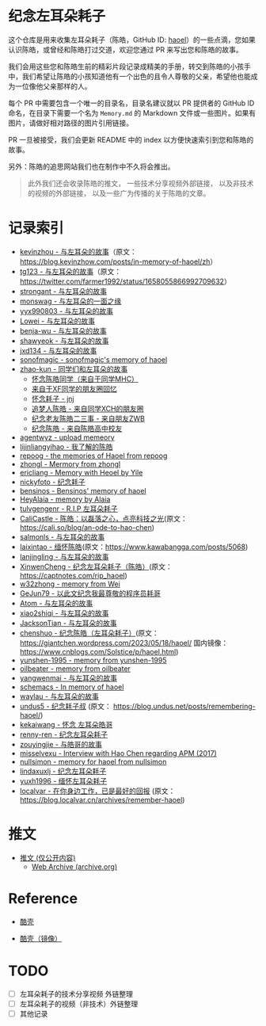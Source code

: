 # 纪念左耳朵耗子

这个仓库是用来收集左耳朵耗子（陈皓，GitHub ID: [haoel](https://github.com/haoel)）的一些点滴，您如果认识陈皓，或曾经和陈皓打过交道，欢迎您通过 PR 来写出您和陈皓的故事。

我们会用这些您和陈皓生前的精彩片段记录成精美的手册，转交到陈皓的小孩手中，我们希望让陈皓的小孩知道他有一个出色的且令人尊敬的父亲，希望他也能成为一位像他父亲那样的人。

每个 PR 中需要包含一个唯一的目录名，目录名建议就以 PR 提供者的 GitHub ID 命名，在目录下需要一个名为 `Memory.md` 的 Markdown 文件或一些图片。如果有图片，请做好相对路径的图片引用链接。

PR 一旦被接受，我们会更新 README 中的 index 以方便快速索引到您和陈皓的故事。

另外：陈皓的追思网站我们也在制作中不久将会推出。

> 此外我们还会收录陈皓的推文， 一些技术分享视频外部链接， 以及非技术的视频的外部链接， 以及一些广为传播的关于陈皓的文章。

# 记录索引

- [kevinzhou - 与左耳朵的故事](./kevinzhow/Memory.MD)（原文：<https://blog.kevinzhow.com/posts/in-memory-of-haoel/zh>）
- [tg123 - 与左耳朵的故事](./tg123/Memory.MD)（原文：<https://twitter.com/farmer1992/status/1658055866992709632>）
- [strongant - 与左耳朵的故事](./strongant/Memory.MD)
- [monswag - 与左耳朵的一面之缘](./monswag/Memory.MD)
- [yyx990803 - 与左耳朵的故事](./yyx990803/Memory.md)
- [Lowei - 与左耳朵的故事](./Lowei/Memory.MD)
- [benja-wu - 与左耳朵的故事](./benja-wu/Memory.MD)
- [shawyeok - 与左耳朵的故事](./shawyeok/Memory.md)
- [jxd134 - 与左耳朵的故事](./jxd134/Memory.MD)
- [sonofmagic - sonofmagic's memory of haoel](./sonofmagic/Memory.md)
- [zhao-kun - 同学们和左耳朵的故事](./zhao-kun/Memory.MD)
  - [怀念陈皓同学（来自于同学MHC）](./zhao-kun/Memory.MD#怀念陈皓同学-来自同学mhc)
  - [来自于XF同学的朋友圈回忆](./zhao-kun/Memory.MD#来自与同学xf的朋友圈回忆)
  - [怀念耗子 - jnj](./zhao-kun/Memory.MD#怀念耗子jnj)
  - [追梦人陈皓 - 来自同学XCH的朋友圈](./zhao-kun/Memory.MD#追梦人陈皓)
  - [纪念老友陈皓二三事 - 来自朋友ZWB](./zhao-kun/Memory.MD#纪念老友陈皓二三事)
  - [纪念陈皓 - 来自陈皓高中校友](./zhao-kun/Memory.MD#纪念陈皓)
- [agentwyz - upload memeory](./agentwyz/memeory.md)
- [lijinliangyihao  - 我了解的陈皓](./lijinliangyihao/Memory.MD)
- [repoog - the memories of Haoel from repoog](./repoog/Memory.MD)
- [zhongl - Mermory from zhongl](./zhongl/Memory.MD)
- [ericliang - Memory with Heoel by Yile](./ericliang/Memory.MD)
- [nickyfoto - 纪念耗子](./nickyfoto/Memory.MD)
- [bensinos - Bensinos' memory of haoel](./bensinos/Memory.MD)
- [HeyAlaia - memory by Alaia](./HeyAlaia/Memory.md)
- [tulvgengenr - R.I.P 左耳朵耗子](./tulvgengenr/Memory.MD)
- [CaliCastle - 陈皓：以磊落之心，点亮科技之光](./CaliCastle/Memory.md)(原文：<https://cali.so/blog/an-ode-to-hao-chen>)
- [salmonls - 与左耳朵的故事](./salmonls/Memory.MD)
- [laixintao - 缅怀陈皓](./laixintao/Mermory.MD)(原文：<https://www.kawabangga.com/posts/5068>)
- [lanjingling - 与左耳朵的故事](./lanjingling/Memory.md)
- [XinwenCheng - 纪念左耳朵耗子（陈皓）](./XinwenCheng/Memory.MD)(原文：<https://captnotes.com/rip_haoel>)
- [w32zhong - memory from Wei](./w32zhong/Memory.md)
- [GeJun79 - 以此文纪念我最尊敬的程序员耗哥](./GeJun79/Memory.MD)
- [Atom - 与左耳朵的故事](./Atom/Memory.MD)
- [xiao2shiqi - 与左耳朵的故事](./xiao2shiqi/Memory.MD)
- [JacksonTian - 与左耳朵的故事](./JacksonTian/Memory.md)
- [chenshuo - 纪念陈皓（左耳朵耗子）](./chenshuo/Memory.md)(原文：<https://giantchen.wordpress.com/2023/05/18/haoel/> 国内镜像：<https://www.cnblogs.com/Solstice/p/haoel.html>)
- [yunshen-1995 - memory from yunshen-1995](./yunshen-1995/Memory.MD)
- [oilbeater - memory from oilbeater](./oilbeater/Memory.md)
- [yangwenmai - 与左耳朵的故事](./yangwenmai/memory.md)
- [schemacs -  In memory of haoel](./schemacs/Memory.MD)
- [waylau - 与左耳朵的故事](./waylau/Memory.md) 
- [undus5 - 纪念耗子叔](./undus5/Memory.md) (原文： <https://blog.undus.net/posts/remembering-haoel/>)
- [kekaiwang - 怀念 左耳朵皓哥](./kekaiwang/Memory.md)
- [renny-ren - 纪念左耳朵耗子](./renny-ren/Memory.md)
- [zouyingjie - 与皓哥的故事](./zouyingjie/Memory.MD)
- [misselvexu - Interview with Hao Chen regarding APM (2017)](./misselvexu/Memory.md)
- [nullsimon - memory for haoel from nullsimon](./nullsimon/Memory.md)
- [lindaxuxlj - 纪念左耳朵耗子](./lindaxuxlj/Memory.MD)
- [yuxh1996 - 缅怀左耳朵耗子](./yuxh1996/Memory.md)
- [localvar - 在你身边工作，已是最好的回报](./localvar/Memory.md) (原文：<https://blog.localvar.cn/archives/remember-haoel>)

# 推文
- [推文 (仅公开内容)](./Tweets/)
  - [Web Archive (archive.org)](https://archive.org/details/haoel_tweets)

# Reference

- [酷壳](https://coolshell.cn)

- [酷壳（镜像）](https://coolshell.org)
# TODO

- [ ] 左耳朵耗子的技术分享视频 外链整理
- [ ] 左耳朵耗子的视频（非技术）外链整理
- [ ] 其他记录
